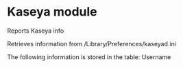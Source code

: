 Kaseya module
================

Reports Kaseya info

Retrieves information from /Library/Preferences/kaseyad.ini

The following information is stored in the table:
Username